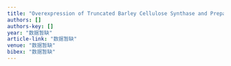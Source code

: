 ```yaml
---
title: "Overexpression of Truncated Barley Cellulose Synthase and Preparation of Its Polyclonal Antibody"
authors: []
authors-key: []
year: "数据暂缺"
article-link: "数据暂缺"
venue: "数据暂缺"
bibex: "数据暂缺"
---
```

